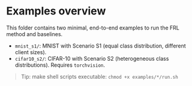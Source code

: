 # Examples overview

This folder contains two minimal, end-to-end examples to run the FRL method and baselines.

- `mnist_s1/`: MNIST with Scenario S1 (equal class distribution, different client sizes).
- `cifar10_s2/`: CIFAR-10 with Scenario S2 (heterogeneous class distributions). Requires `torchvision`.

> Tip: make shell scripts executable: `chmod +x examples/*/run.sh`
